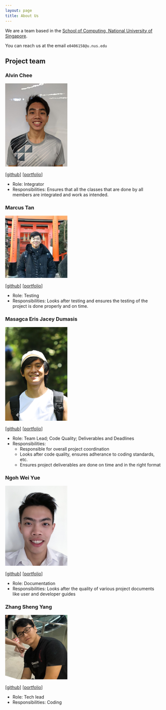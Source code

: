 ```yaml
---
layout: page
title: About Us
---
```


We are a team based in the [School of Computing, National University of Singapore](http://www.comp.nus.edu.sg).

You can reach us at the email `e0406158@u.nus.edu`

## Project team

### Alvin Chee

<img src="images/codingcookierookie.png" width="200px">

[[github](https://github.com/CodingCookieRookie)]
[[portfolio](team/johndoe.md)]

* Role: Integrator
* Responsibilities: Ensures that all the classes that are done by all members are integrated and work as intended.

### Marcus Tan

<img src="images/marcustw.png" width="200px">

[[github](http://github.com/marcustw)]
[[portfolio](team/johndoe.md)]

* Role: Testing
* Responsibilities: Looks after testing and ensures the testing of the project is done properly and on time.

### Masagca Eris Jacey Dumasis

<img src="images/erisjacey.png" width="200px">

[[github](http://github.com/erisjacey)]
[[portfolio](team/johndoe.md)]

* Role: Team Lead; Code Quality; Deliverables and Deadlines
* Responsibilities:
   * Responsible for overall project coordination
   * Looks after code quality, ensures adherance to coding standards, etc.
   * Ensures project deliverables are done on time and in the right format 

### Ngoh Wei Yue

<img src="images/nweiyue.png" width="200px">

[[github](http://github.com/nweiyue)]
[[portfolio](team/johndoe.md)]

* Role: Documentation
* Responsibilities: Looks after the quality of various project documents like user and developer guides

### Zhang Sheng Yang

<img src="images/yuunokun.png" width="200px">

[[github](http://github.com/YuunoKun)]
[[portfolio](team/yuunokun.md)]

* Role: Tech lead
* Responsibilities: Coding
